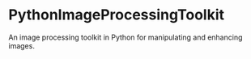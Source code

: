 # PythonImageProcessingToolkit
An image processing toolkit in Python for manipulating and enhancing images.
